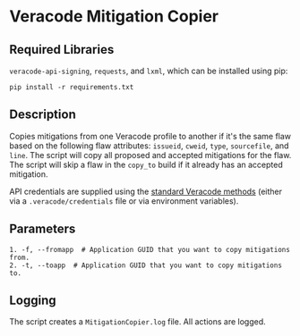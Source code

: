 # Veracode Mitigation Copier

## Required Libraries

`veracode-api-signing`, `requests`, and `lxml`, which can be installed using pip:

    pip install -r requirements.txt

## Description

Copies mitigations from one Veracode profile to another if it's the same flaw based on the following flaw attributes: `issueid`, `cweid`, `type`, `sourcefile`, and `line`. The script will copy all proposed and accepted mitigations for the flaw. The script will skip a flaw in the `copy_to` build if it already has an accepted mitigation.

API credentials are supplied using the [standard Veracode methods](https://help.veracode.com/go/c_configure_api_cred_file) (either via a `.veracode/credentials` file or via environment variables).

## Parameters

    1. -f, --fromapp  # Application GUID that you want to copy mitigations from.
    2. -t, --toapp  # Application GUID that you want to copy mitigations to.

## Logging

The script creates a `MitigationCopier.log` file. All actions are logged.
